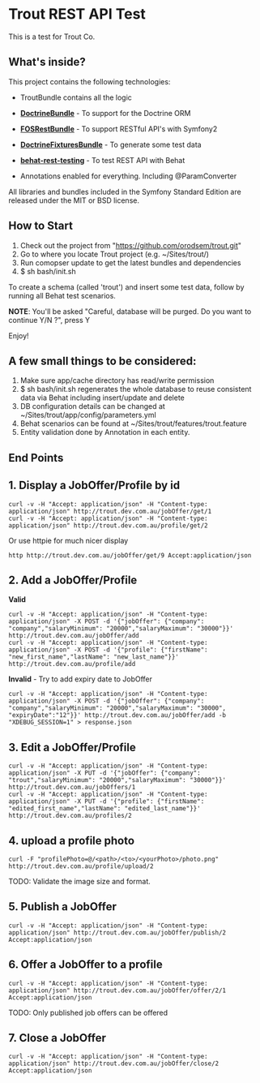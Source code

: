 Trout REST API Test
========================

This is a test for Trout Co.

What's inside?
--------------

This project contains the following technologies:

  * TroutBundle contains all the logic

  * [**DoctrineBundle**][1] - To support for the Doctrine ORM

  * [**FOSRestBundle**][2] - To support RESTful API's with Symfony2

  * [**DoctrineFixturesBundle**][3] - To generate some test data

  * [**behat-rest-testing**][4] - To test REST API with Behat

  * Annotations enabled for everything. Including @ParamConverter

All libraries and bundles included in the Symfony Standard Edition are released under the MIT or BSD license.

How to Start
------------

1. Check out the project from "https://github.com/orodsem/trout.git"
2. Go to where you locate Trout project (e.g. ~/Sites/trout/)
3. Run comopser update to get the latest bundles and dependencies
4. $ sh bash/init.sh

 To create a schema (called 'trout') and insert some test data, follow by running all Behat test scenarios.

 **NOTE**: You'll be asked "Careful, database will be purged. Do you want to continue Y/N ?", press Y

Enjoy!

A few small things to be considered:
-----------------------------------

1. Make sure app/cache directory has read/write permission
2. $ sh bash/init.sh regenerates the whole database to reuse consistent data via Behat including insert/update and delete
3. DB configuration details can be changed at ~/Sites/trout/app/config/parameters.yml
4. Behat scenarios can be found at ~/Sites/trout/features/trout.feature
5. Entity validation done by Annotation in each entity.


End Points
----------
## 1. Display a JobOffer/Profile by id

```
curl -v -H "Accept: application/json" -H "Content-type: application/json" http://trout.dev.com.au/jobOffer/get/1
curl -v -H "Accept: application/json" -H "Content-type: application/json" http://trout.dev.com.au/profile/get/2
```

Or use httpie for much nicer display

```
http http://trout.dev.com.au/jobOffer/get/9 Accept:application/json
```

## 2. Add a JobOffer/Profile

**Valid**

```
curl -v -H "Accept: application/json" -H "Content-type: application/json" -X POST -d '{"jobOffer": {"company": "company","salaryMinimum": "20000","salaryMaximum": "30000"}}' http://trout.dev.com.au/jobOffer/add
curl -v -H "Accept: application/json" -H "Content-type: application/json" -X POST -d '{"profile": {"firstName": "new_first_name","lastName": "new_last_name"}}' http://trout.dev.com.au/profile/add
```

**Invalid** - Try to add expiry date to JobOffer
```
curl -v -H "Accept: application/json" -H "Content-type: application/json" -X POST -d '{"jobOffer": {"company": "company","salaryMinimum": "20000","salaryMaximum": "30000", "expiryDate":"12"}}' http://trout.dev.com.au/jobOffer/add -b "XDEBUG_SESSION=1" > response.json
```

## 3. Edit a JobOffer/Profile

```
curl -v -H "Accept: application/json" -H "Content-type: application/json" -X PUT -d '{"jobOffer": {"company": "trout","salaryMinimum": "20000","salaryMaximum": "30000"}}' http://trout.dev.com.au/jobOffers/1
curl -v -H "Accept: application/json" -H "Content-type: application/json" -X PUT -d '{"profile": {"firstName": "edited_first_name","lastName": "edited_last_name"}}' http://trout.dev.com.au/profiles/2
```

[1]:  http://symfony.com/doc/2.8/book/doctrine.html
[2]:  https://github.com/FriendsOfSymfony/FOSRestBundle
[3]:  https://packagist.org/packages/doctrine/doctrine-fixtures-bundle
[4]:  https://github.com/deminy/behat-rest-testing


## 4. upload a profile photo

```
curl -F "profilePhoto=@/<path>/<to>/<yourPhoto>/photo.png" http://trout.dev.com.au/profile/upload/2
```

TODO: Validate the image size and format.

## 5. Publish a JobOffer

```
curl -v -H "Accept: application/json" -H "Content-type: application/json" http://trout.dev.com.au/jobOffer/publish/2 Accept:application/json
```


## 6. Offer a JobOffer to a profile

```
curl -v -H "Accept: application/json" -H "Content-type: application/json" http://trout.dev.com.au/jobOffer/offer/2/1 Accept:application/json
```
TODO: Only published job offers can be offered

## 7. Close a JobOffer

```
curl -v -H "Accept: application/json" -H "Content-type: application/json" http://trout.dev.com.au/jobOffer/close/2 Accept:application/json
```




